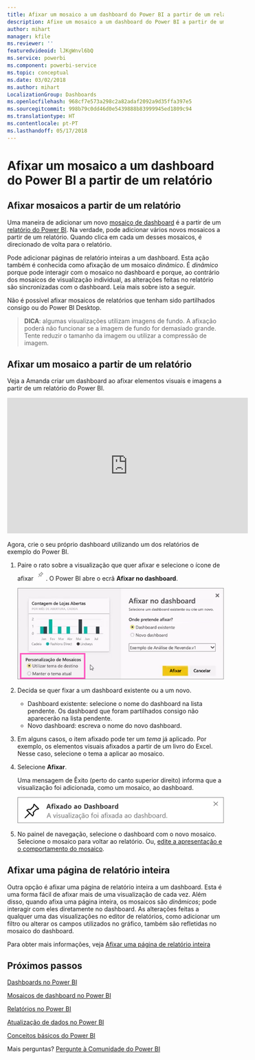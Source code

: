 ```yaml
---
title: Afixar um mosaico a um dashboard do Power BI a partir de um relatório
description: Afixe um mosaico a um dashboard do Power BI a partir de um relatório.
author: mihart
manager: kfile
ms.reviewer: ''
featuredvideoid: lJKgWnvl6bQ
ms.service: powerbi
ms.component: powerbi-service
ms.topic: conceptual
ms.date: 03/02/2018
ms.author: mihart
LocalizationGroup: Dashboards
ms.openlocfilehash: 968cf7e573a298c2a82adaf2092a9d35ffa397e5
ms.sourcegitcommit: 998b79c0dd46d0e5439888b83999945ed1809c94
ms.translationtype: HT
ms.contentlocale: pt-PT
ms.lasthandoff: 05/17/2018
---
```

# <a name="pin-a-tile-to-a-power-bi-dashboard-from-a-report"></a>Afixar um mosaico a um dashboard do Power BI a partir de um relatório
## <a name="pinning-tiles-from-a-report"></a>Afixar mosaicos a partir de um relatório
Uma maneira de adicionar um novo [mosaico de dashboard](service-dashboard-tiles.md) é a partir de um [relatório do Power BI](service-reports.md). Na verdade, pode adicionar vários novos mosaicos a partir de um relatório.  Quando clica em cada um desses mosaicos, é direcionado de volta para o relatório.

Pode adicionar páginas de relatório inteiras a um dashboard.  Esta ação também é conhecida como afixação de um mosaico *dinâmico*.  É *dinâmico* porque pode interagir com o mosaico no dashboard e porque, ao contrário dos mosaicos de visualização individual, as alterações feitas no relatório são sincronizadas com o dashboard. Leia mais sobre isto a seguir.

Não é possível afixar mosaicos de relatórios que tenham sido partilhados consigo ou do Power BI Desktop. 

> **DICA**: algumas visualizações utilizam imagens de fundo. A afixação poderá não funcionar se a imagem de fundo for demasiado grande.  Tente reduzir o tamanho da imagem ou utilizar a compressão de imagem.  
> 
> 

## <a name="pin-a-tile-from-a-report"></a>Afixar um mosaico a partir de um relatório
Veja a Amanda criar um dashboard ao afixar elementos visuais e imagens a partir de um relatório do Power BI.

<iframe width="560" height="315" src="https://www.youtube.com/embed/lJKgWnvl6bQ" frameborder="0" allowfullscreen></iframe>

Agora, crie o seu próprio dashboard utilizando um dos relatórios de exemplo do Power BI.

1. Paire o rato sobre a visualização que quer afixar e selecione o ícone de afixar ![](media/service-dashboard-pin-tile-from-report/pbi_pintile_small.png). O Power BI abre o ecrã **Afixar no dashboard**.
   
     ![Janela Afixar no dashboard](media/service-dashboard-pin-tile-from-report/pbi_themes2.png)
2. Decida se quer fixar a um dashboard existente ou a um novo.
   
   * Dashboard existente: selecione o nome do dashboard na lista pendente. Os dashboard que foram partilhados consigo não aparecerão na lista pendente.
   * Novo dashboard: escreva o nome do novo dashboard.
3. Em alguns casos, o item afixado pode ter um *tema* já aplicado.  Por exemplo, os elementos visuais afixados a partir de um livro do Excel. Nesse caso, selecione o tema a aplicar ao mosaico.
4. Selecione **Afixar**.
   
   Uma mensagem de Êxito (perto do canto superior direito) informa que a visualização foi adicionada, como um mosaico, ao dashboard.
   
   ![mensagem de êxito](media/service-dashboard-pin-tile-from-report/pinsuccess.png)
5. No painel de navegação, selecione o dashboard com o novo mosaico. Selecione o mosaico para voltar ao relatório. Ou, [edite a apresentação e o comportamento do mosaico](service-dashboard-edit-tile.md).

## <a name="pin-an-entire-report-page"></a>Afixar uma página de relatório inteira
Outra opção é afixar uma página de relatório inteira a um dashboard. Esta é uma forma fácil de afixar mais de uma visualização de cada vez.  Além disso, quando afixa uma página inteira, os mosaicos são *dinâmicos*; pode interagir com eles diretamente no dashboard. As alterações feitas a qualquer uma das visualizações no editor de relatórios, como adicionar um filtro ou alterar os campos utilizados no gráfico, também são refletidas no mosaico do dashboard.  

Para obter mais informações, veja [Afixar uma página de relatório inteira](service-dashboard-pin-live-tile-from-report.md)

## <a name="next-steps"></a>Próximos passos
[Dashboards no Power BI](service-dashboards.md)

[Mosaicos de dashboard no Power BI](service-dashboard-tiles.md)

[Relatórios no Power BI](service-reports.md)

[Atualização de dados no Power BI](refresh-data.md)

[Conceitos básicos do Power BI](service-basic-concepts.md)

Mais perguntas? [Pergunte à Comunidade do Power BI](http://community.powerbi.com/)

